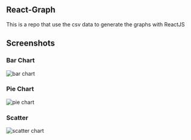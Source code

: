 ## React-Graph
This is a repo that use the csv data to generate the graphs with ReactJS

## Screenshots
### Bar Chart
![bar chart](https://i.imgur.com/uNrPzZL.png)

### Pie Chart
![pie chart](https://i.imgur.com/s6bFttz.png)

### Scatter
![scatter chart](https://i.imgur.com/tIO254M.png)
